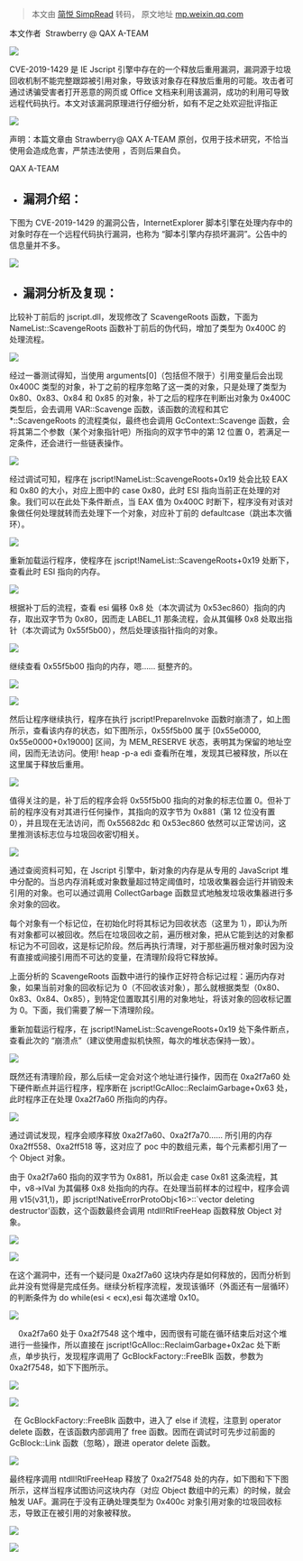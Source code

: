 > 本文由 [简悦 SimpRead](http://ksria.com/simpread/) 转码， 原文地址 [mp.weixin.qq.com](https://mp.weixin.qq.com/s/-5QpLpsVfd_SE2OBoyZDlw)

本文作者  Strawberry @ QAX A-TEAM

![](https://mmbiz.qpic.cn/mmbiz_gif/EkibxOB3fs4icwQQAZE6MBepadE7zAutkviaEmicgZWqGCPAvRDxD3EhVvrLJQckeqTGqC7Hmc08MTUxXeaMq5pVXw/640?wx_fmt=gif)

CVE-2019-1429 是 IE Jscript 引擎中存在的一个释放后重用漏洞，漏洞源于垃圾回收机制不能完整跟踪被引用对象，导致该对象存在释放后重用的可能。攻击者可通过诱骗受害者打开恶意的网页或 Office 文档来利用该漏洞，成功的利用可导致远程代码执行。本文对该漏洞原理进行仔细分析，如有不足之处欢迎批评指正

![](https://mmbiz.qpic.cn/mmbiz_gif/EkibxOB3fs4icwQQAZE6MBepadE7zAutkviaEmicgZWqGCPAvRDxD3EhVvrLJQckeqTGqC7Hmc08MTUxXeaMq5pVXw/640?wx_fmt=gif)

声明：本篇文章由 Strawberry@ QAX A-TEAM 原创，仅用于技术研究，不恰当使用会造成危害，严禁违法使用 ，否则后果自负。

QAX A-TEAM

*   **漏洞介绍：**
    ---------
    

下图为 CVE-2019-1429 的漏洞公告，InternetExplorer 脚本引擎在处理内存中的对象时存在一个远程代码执行漏洞，也称为 “脚本引擎内存损坏漏洞”。公告中的信息量并不多。

![](https://mmbiz.qpic.cn/mmbiz_png/EkibxOB3fs485FkNubLySjthfoSfRiaPQlCdxZIWJTc4zdnhXe9RvByib8lKqfTtHVbyUlP8iaGKp7s9o97SjmTGsw/640?wx_fmt=png)

*   **漏洞分析及复现：**
    ------------
    

比较补丁前后的 jscript.dll，发现修改了 ScavengeRoots 函数，下面为 NameList::ScavengeRoots 函数补丁前后的伪代码，增加了类型为 0x400C 的处理流程。

![](https://mmbiz.qpic.cn/mmbiz_png/EkibxOB3fs485FkNubLySjthfoSfRiaPQlzgk0ia6p6FGXKpZ4OIBia8rHw0ejpyASicQSzbXJGAqKmtHSh7QB3Loiaw/640?wx_fmt=png)

经过一番测试得知，当使用 arguments[0]（包括但不限于）引用变量后会出现 0x400C 类型的对象，补丁之前的程序忽略了这一类的对象，只是处理了类型为 0x80、0x83、0x84 和 0x85 的对象，补丁之后的程序在判断出对象为 0x400C 类型后，会去调用 VAR::Scavenge 函数，该函数的流程和其它 *::ScavengeRoots 的流程类似，最终也会调用 GcContext::Scavenge 函数，会将其第二个参数（某个对象指针吧）所指向的双字节中的第 12 位置 0，若满足一定条件，还会进行一些链表操作。

![](https://mmbiz.qpic.cn/mmbiz_png/EkibxOB3fs485FkNubLySjthfoSfRiaPQlruOaNsC4B4m6BpvBGZeoLYIUnFpxTeHKGneDn6ONUkGPuwP3CXPDfQ/640?wx_fmt=png)

经过调试可知，程序在 jscript!NameList::ScavengeRoots+0x19 处会比较 EAX 和 0x80 的大小，对应上图中的 case 0x80，此时 ESI 指向当前正在处理的对象。我们可以在此处下条件断点，当 EAX 值为 0x400C 时断下，程序没有对该对象做任何处理就转而去处理下一个对象，对应补丁前的 defaultcase（跳出本次循环）。

![](https://mmbiz.qpic.cn/mmbiz_png/EkibxOB3fs485FkNubLySjthfoSfRiaPQlEBWDYTyYKfIV4mGTKGQ2qyN91jSK0PGiccO3B0bgGobibwzwJOiaDwaicg/640?wx_fmt=png)

重新加载运行程序，使程序在 jscript!NameList::ScavengeRoots+0x19 处断下，查看此时 ESI 指向的内存。

![](https://mmbiz.qpic.cn/mmbiz_png/EkibxOB3fs485FkNubLySjthfoSfRiaPQlqHT9HcwLuYPSXVJjDdnlkZJxx5ia3rS5vxU9GVvMPcqicEnylUyuHmeA/640?wx_fmt=png)

根据补丁后的流程，查看 esi 偏移 0x8 处（本次调试为 0x53ec860）指向的内存，取出双字节为 0x80，因而走 LABEL_11 那条流程，会从其偏移 0x8 处取出指针（本次调试为 0x55f5b00），然后处理该指针指向的对象。

![](https://mmbiz.qpic.cn/mmbiz_png/EkibxOB3fs485FkNubLySjthfoSfRiaPQlD66mNoz3ibrzh8f7aYJQBDiaNVZQwOMic447jfCHomF0KQmo6sMO6UDvw/640?wx_fmt=png)

继续查看 0x55f5b00 指向的内存，嗯…… 挺整齐的。

![](https://mmbiz.qpic.cn/mmbiz_png/EkibxOB3fs485FkNubLySjthfoSfRiaPQlQHQSuJ8ELC9W33u1KZpbPlV6KgIxbibOYlvzZ5Kc9dRIIcWjmmkgAhg/640?wx_fmt=png)

![](https://mmbiz.qpic.cn/mmbiz_png/EkibxOB3fs485FkNubLySjthfoSfRiaPQlTDxd6Y4mb01NDSn74ADfhKoCiaia4icAJdHYAOpicrfCLeEsicwsyES3Qicg/640?wx_fmt=png)

然后让程序继续执行，程序在执行 jscript!PrepareInvoke 函数时崩溃了，如上图所示，查看该内存的状态，如下图所示，0x55f5b00 属于 [0x55e0000, 0x55e0000+0x19000] 区间，为 MEM_RESERVE 状态，表明其为保留的地址空间，因而无法访问。使用! heap -p-a edi 查看所在堆，发现其已被释放，所以在这里属于释放后重用。

![](https://mmbiz.qpic.cn/mmbiz_png/EkibxOB3fs485FkNubLySjthfoSfRiaPQlKvDnS4zvHPdukNwgTWfSfvOwqLE8oRuOD1RnoYCeibKLynP0aXVRcuw/640?wx_fmt=png)

值得关注的是，补丁后的程序会将 0x55f5b00 指向的对象的标志位置 0。但补丁前的程序没有对其进行任何操作，其指向的双字节为 0x881（第 12 位没有置 0），并且现在无法访问，而 0x55682dc 和 0x53ec860 依然可以正常访问，这里推测该标志位与垃圾回收密切相关。

![](https://mmbiz.qpic.cn/mmbiz_png/EkibxOB3fs485FkNubLySjthfoSfRiaPQlN33gFM88aBvpJBllickmibVzlEFzfJiaBeTgRP7SnQj6ovyY0WYfMUFcA/640?wx_fmt=png)

通过查阅资料可知，在 Jscript 引擎中，新对象的内存是从专用的 JavaScript 堆中分配的。当总内存消耗或对象数量超过特定阈值时，垃圾收集器会运行并销毁未引用的对象。也可以通过调用 CollectGarbage 函数显式地触发垃圾收集器进行多余对象的回收。

每个对象有一个标记位，在初始化时将其标记为回收状态（这里为 1），即认为所有对象都可以被回收。然后在垃圾回收之前，遍历根对象，把从它能到达的对象都标记为不可回收，这是标记阶段。然后再执行清理，对于那些遍历根对象时因为没有直接或间接引用而不可达的变量，在清理阶段将它释放掉。  

上面分析的 ScavengeRoots 函数中进行的操作正好符合标记过程：遍历内存对象，如果当前对象的回收标记为 0（不回收该对象），那么就根据类型（0x80、0x83、0x84、0x85），到特定位置取其引用的对象地址，将该对象的回收标记置为 0。下面，我们需要了解一下清理阶段。

重新加载运行程序，在 jscript!NameList::ScavengeRoots+0x19 处下条件断点，查看此次的 “崩溃点”（建议使用虚拟机快照，每次的堆状态保持一致）。

![](https://mmbiz.qpic.cn/mmbiz_png/EkibxOB3fs485FkNubLySjthfoSfRiaPQlDwLUVTWOGTAiaqdTPaDboXRYI4iboJZjNJHia63fPVOeztmuTXGy13Aibw/640?wx_fmt=png)

既然还有清理阶段，那么后续一定会对这个地址进行操作，因而在 0xa2f7a60 处下硬件断点并运行程序，程序断在 jscript!GcAlloc::ReclaimGarbage+0x63 处，此时程序正在处理 0xa2f7a60 所指向的内存。

![](https://mmbiz.qpic.cn/mmbiz_png/EkibxOB3fs485FkNubLySjthfoSfRiaPQlLlPgfZA8HiaZ8x7bHZAU7k78ayV3r616wycKmQoVia6ibMxG4VfT2bl2g/640?wx_fmt=png)

通过调试发现，程序会顺序释放 0xa2f7a60、0xa2f7a70…… 所引用的内存 0xa2ff558、0xa2ff518 等，这对应了 poc 中的数组元素，每个元素都引用了一个 Object 对象。

由于 0xa2f7a60 指向的双字节为 0x881，所以会走 case 0x81 这条流程，其中，v8->lVal 为其偏移 0x8 处指向的内存。在处理当前样本的过程中，程序会调用 v15(v31,1)，即 jscript!NativeErrorProtoObj<16>::`vector deleting destructor'函数，这个函数最终会调用 ntdll!RtlFreeHeap 函数释放 Object 对象。

![](https://mmbiz.qpic.cn/mmbiz_png/EkibxOB3fs485FkNubLySjthfoSfRiaPQlh8sZicicPnhYc7tazbW6dElRZiabYHaC202CeJpR3O4AEWYMgffGsx7rw/640?wx_fmt=png)

![](https://mmbiz.qpic.cn/mmbiz_png/EkibxOB3fs485FkNubLySjthfoSfRiaPQl9sjo5UPe14ZWrNg0tmGC9BRwU8V08EDMhdYdbCyNib633W0oNcnZxyg/640?wx_fmt=png)

在这个漏洞中，还有一个疑问是 0xa2f7a60 这块内存是如何释放的，因而分析到此并没有觉得是完成任务。继续分析程序流程，发现该循环（外面还有一层循环）的判断条件为 do while(esi < ecx),esi 每次递增 0x10。

![](https://mmbiz.qpic.cn/mmbiz_png/EkibxOB3fs485FkNubLySjthfoSfRiaPQl6Fhf7gWqDicvfQFibbtk2uVvaeU76TPMvyR0B1AhvYcyUl4f6DxAdyJw/640?wx_fmt=png)

    0xa2f7a60 处于 0xa2f7548 这个堆中，因而很有可能在循环结束后对这个堆进行一些操作，所以直接在 jscript!GcAlloc::ReclaimGarbage+0x2ac 处下断点，单步执行，发现程序调用了 GcBlockFactory::FreeBlk 函数，参数为 0xa2f7548，如下下图所示。

![](https://mmbiz.qpic.cn/mmbiz_png/EkibxOB3fs485FkNubLySjthfoSfRiaPQlywWvkxEsFR6bjmIeKRLV83YA536vON1MwFnOvxggqkNGB874EJDNAg/640?wx_fmt=png)

![](https://mmbiz.qpic.cn/mmbiz_png/EkibxOB3fs485FkNubLySjthfoSfRiaPQlvhyPHTscYH71wj0vh5Pa9nO4Raia2ss3xLXxKXKksrSYtDUF2M76tibA/640?wx_fmt=png)

  在 GcBlockFactory::FreeBlk 函数中，进入了 else if 流程，注意到 operator delete 函数，在该函数内部调用了 free 函数。因而在调试时可先步过前面的 GcBlock::Link 函数（忽略），跟进 operator delete 函数。

![](https://mmbiz.qpic.cn/mmbiz_png/EkibxOB3fs485FkNubLySjthfoSfRiaPQlf5aKHiaBxRWIelO2qRWmlFTcMBDd5uw4uhcyDaXxx8wX3icFYqCRUQow/640?wx_fmt=png)

最终程序调用 ntdll!RtlFreeHeap 释放了 0xa2f7548 处的内存，如下图和下下图所示，这样当程序试图访问这块内存（对应 Object 数组中的元素）的时候，就会触发 UAF。漏洞在于没有正确处理类型为 0x400c 对象引用对象的垃圾回收标志，导致正在被引用的对象被释放。

![](https://mmbiz.qpic.cn/mmbiz_png/EkibxOB3fs485FkNubLySjthfoSfRiaPQlVagMnfIsPK0s6xdopId4m4XziadPOrdvLp0TQhpE5RD793TFTvhOcZA/640?wx_fmt=png)

![](https://mmbiz.qpic.cn/mmbiz_png/EkibxOB3fs485FkNubLySjthfoSfRiaPQlvJycIzVibPeuBpR4MQt08lZAE1CedMAL1UdWDBZqhJEotrXRpNGcr3w/640?wx_fmt=png)